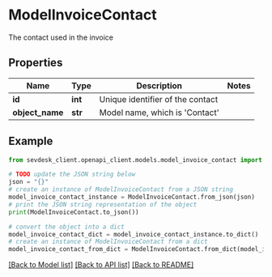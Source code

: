 # ModelInvoiceContact

The contact used in the invoice

## Properties

Name | Type | Description | Notes
------------ | ------------- | ------------- | -------------
**id** | **int** | Unique identifier of the contact | 
**object_name** | **str** | Model name, which is &#39;Contact&#39; | 

## Example

```python
from sevdesk_client.openapi_client.models.model_invoice_contact import ModelInvoiceContact

# TODO update the JSON string below
json = "{}"
# create an instance of ModelInvoiceContact from a JSON string
model_invoice_contact_instance = ModelInvoiceContact.from_json(json)
# print the JSON string representation of the object
print(ModelInvoiceContact.to_json())

# convert the object into a dict
model_invoice_contact_dict = model_invoice_contact_instance.to_dict()
# create an instance of ModelInvoiceContact from a dict
model_invoice_contact_from_dict = ModelInvoiceContact.from_dict(model_invoice_contact_dict)
```
[[Back to Model list]](../README.md#documentation-for-models) [[Back to API list]](../README.md#documentation-for-api-endpoints) [[Back to README]](../README.md)


